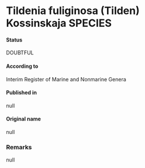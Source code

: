 # Tildenia fuliginosa (Tilden) Kossinskaja SPECIES

#### Status
DOUBTFUL

#### According to
Interim Register of Marine and Nonmarine Genera

#### Published in
null

#### Original name
null

### Remarks
null